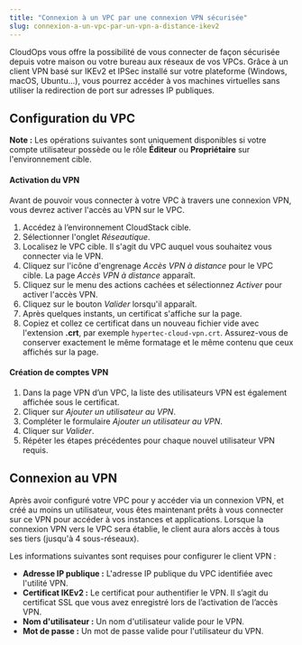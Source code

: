 ```yaml
---
title: "Connexion à un VPC par une connexion VPN sécurisée"
slug: connexion-a-un-vpc-par-un-vpn-a-distance-ikev2
---
```


CloudOps vous offre la possibilité de vous connecter de façon sécurisée depuis votre maison ou votre bureau aux réseaux de vos VPCs.  Grâce à un client VPN basé sur IKEv2 et IPSec installé sur votre plateforme (Windows, macOS, Ubuntu…), vous pourrez accéder à vos machines virtuelles sans utiliser la redirection de port sur adresses IP publiques.

## Configuration du VPC
**Note :** Les opérations suivantes sont uniquement disponibles si votre compte utilisateur possède ou le rôle **Éditeur** ou **Propriétaire** sur l'environnement cible.

#### Activation du VPN
Avant de pouvoir vous connecter à votre VPC à travers une connexion VPN, vous devrez activer l'accès au VPN sur le VPC.

1. Accédez à l’environnement CloudStack cible.
1. Sélectionner l'onglet *Réseautique*.
1. Localisez le VPC cible. Il s'agit du VPC auquel vous souhaitez vous connecter via le VPN.
1. Cliquez sur l'icône d'engrenage *Accès VPN à distance* pour le VPC cible. La page *Accès VPN à distance* apparaît.
1. Cliquez sur le menu des actions cachées et sélectionnez *Activer* pour activer l'accès VPN.
1. Cliquez sur le bouton *Valider* lorsqu'il apparaît.
1. Après quelques instants, un certificat s'affiche sur la page.
1. Copiez et collez ce certificat dans un nouveau fichier vide avec l'extension **.crt**, par exemple `hypertec-cloud-vpn.crt`. Assurez-vous de conserver exactement le même formatage et le même contenu que ceux affichés sur la page.

#### Création de comptes VPN
1. Dans la page VPN d’un VPC, la liste des utilisateurs VPN est également affichée sous le certificat.
1. Cliquer sur *Ajouter un utilisateur au VPN*.
1. Compléter le formulaire *Ajouter un utilisateur au VPN*.
1. Cliquer sur *Valider*.
1. Répéter les étapes précédentes pour chaque nouvel utilisateur VPN requis.


## Connexion au VPN
Après avoir configuré votre VPC pour y accéder via un connexion VPN, et créé au moins un utilisateur, vous êtes maintenant prêts à vous connecter sur ce VPN pour accéder à vos instances et applications. Lorsque la connexion VPN vers le VPC sera établie, le client aura alors accès à tous ses tiers (jusqu'à 4 sous-réseaux).

Les informations suivantes sont requises pour configurer le client VPN :

   - **Adresse IP publique :**  L'adresse IP publique du VPC identifiée avec l'utilité VPN.
   - **Certificat IKEv2 :** Le certificat pour authentifier le VPN. Il s’agit du certificat SSL que vous avez enregistré lors de l’activation de l’accès VPN.
   - **Nom d'utilisateur :**  Un nom d'utilisateur valide pour le VPN.
   - **Mot de passe :**  Un mot de passe valide pour l'utilisateur du VPN.
